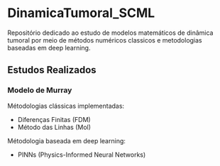 # DinamicaTumoral_SCML

Repositório dedicado ao estudo de modelos matemáticos de dinâmica tumoral por meio de métodos numéricos classicos e metodologias baseadas em deep learning.

## Estudos Realizados

### Modelo de Murray
Métodologias clássicas implementadas:
- Diferenças Finitas (FDM) 
- Método das Linhas (Mol)

Métodologia baseada em deep learning:
- PINNs (Physics-Informed Neural Networks)
